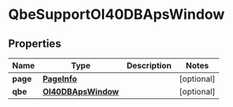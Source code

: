
# QbeSupportOI40DBApsWindow

## Properties
Name | Type | Description | Notes
------------ | ------------- | ------------- | -------------
**page** | [**PageInfo**](PageInfo.md) |  |  [optional]
**qbe** | [**OI40DBApsWindow**](OI40DBApsWindow.md) |  |  [optional]



